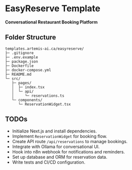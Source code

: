 # EasyReserve Template

**Conversational Restaurant Booking Platform**

## Folder Structure
```
templates.artemis-ai.ca/easyreserve/
├─ .gitignore
├─ .env.example
├─ package.json
├─ Dockerfile
├─ docker-compose.yml
├─ README.md
└─ src/
   ├─ pages/
   │  ├─ index.tsx
   │  └─ api/
   │     └─ reservations.ts
   └─ components/
      └─ ReservationWidget.tsx
```

## TODOs
- Initialize Next.js and install dependencies.
- Implement `ReservationWidget` for booking flow.
- Create API route `/api/reservations` to manage bookings.
- Integrate with Ollama for conversational UI.
- Hook into n8n webhook for notifications and reminders.
- Set up database and ORM for reservation data.
- Write tests and CI/CD configuration.